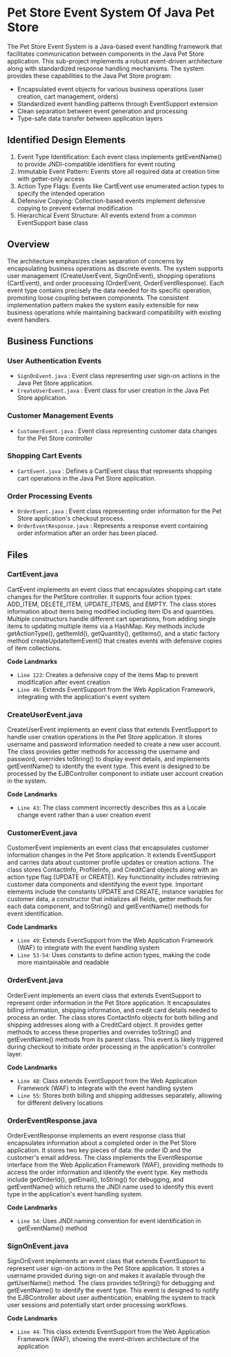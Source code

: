 # Pet Store Event System Of Java Pet Store

The Pet Store Event System is a Java-based event handling framework that facilitates communication between components in the Java Pet Store application. This sub-project implements a robust event-driven architecture along with standardized response handling mechanisms. The system provides these capabilities to the Java Pet Store program:

- Encapsulated event objects for various business operations (user creation, cart management, orders)
- Standardized event handling patterns through EventSupport extension
- Clean separation between event generation and processing
- Type-safe data transfer between application layers

## Identified Design Elements

1. Event Type Identification: Each event class implements getEventName() to provide JNDI-compatible identifiers for event routing
2. Immutable Event Pattern: Events store all required data at creation time with getter-only access
3. Action Type Flags: Events like CartEvent use enumerated action types to specify the intended operation
4. Defensive Copying: Collection-based events implement defensive copying to prevent external modification
5. Hierarchical Event Structure: All events extend from a common EventSupport base class

## Overview
The architecture emphasizes clean separation of concerns by encapsulating business operations as discrete events. The system supports user management (CreateUserEvent, SignOnEvent), shopping operations (CartEvent), and order processing (OrderEvent, OrderEventResponse). Each event type contains precisely the data needed for its specific operation, promoting loose coupling between components. The consistent implementation pattern makes the system easily extensible for new business operations while maintaining backward compatibility with existing event handlers.

## Business Functions

### User Authentication Events
- `SignOnEvent.java` : Event class representing user sign-on actions in the Java Pet Store application.
- `CreateUserEvent.java` : Event class for user creation in the Java Pet Store application.

### Customer Management Events
- `CustomerEvent.java` : Event class representing customer data changes for the Pet Store controller

### Shopping Cart Events
- `CartEvent.java` : Defines a CartEvent class that represents shopping cart operations in the Java Pet Store application.

### Order Processing Events
- `OrderEvent.java` : Event class representing order information for the Pet Store application's checkout process.
- `OrderEventResponse.java` : Represents a response event containing order information after an order has been placed.

## Files
### CartEvent.java

CartEvent implements an event class that encapsulates shopping cart state changes for the PetStore controller. It supports four action types: ADD_ITEM, DELETE_ITEM, UPDATE_ITEMS, and EMPTY. The class stores information about items being modified including item IDs and quantities. Multiple constructors handle different cart operations, from adding single items to updating multiple items via a HashMap. Key methods include getActionType(), getItemId(), getQuantity(), getItems(), and a static factory method createUpdateItemEvent() that creates events with defensive copies of item collections.

 **Code Landmarks**
- `Line 122`: Creates a defensive copy of the items Map to prevent modification after event creation
- `Line 46`: Extends EventSupport from the Web Application Framework, integrating with the application's event system
### CreateUserEvent.java

CreateUserEvent implements an event class that extends EventSupport to handle user creation operations in the Pet Store application. It stores username and password information needed to create a new user account. The class provides getter methods for accessing the username and password, overrides toString() to display event details, and implements getEventName() to identify the event type. This event is designed to be processed by the EJBController component to initiate user account creation in the system.

 **Code Landmarks**
- `Line 43`: The class comment incorrectly describes this as a Locale change event rather than a user creation event
### CustomerEvent.java

CustomerEvent implements an event class that encapsulates customer information changes in the Pet Store application. It extends EventSupport and carries data about customer profile updates or creation actions. The class stores ContactInfo, ProfileInfo, and CreditCard objects along with an action type flag (UPDATE or CREATE). Key functionality includes retrieving customer data components and identifying the event type. Important elements include the constants UPDATE and CREATE, instance variables for customer data, a constructor that initializes all fields, getter methods for each data component, and toString() and getEventName() methods for event identification.

 **Code Landmarks**
- `Line 49`: Extends EventSupport from the Web Application Framework (WAF) to integrate with the event handling system
- `Line 53-54`: Uses constants to define action types, making the code more maintainable and readable
### OrderEvent.java

OrderEvent implements an event class that extends EventSupport to represent order information in the Pet Store application. It encapsulates billing information, shipping information, and credit card details needed to process an order. The class stores ContactInfo objects for both billing and shipping addresses along with a CreditCard object. It provides getter methods to access these properties and overrides toString() and getEventName() methods from its parent class. This event is likely triggered during checkout to initiate order processing in the application's controller layer.

 **Code Landmarks**
- `Line 48`: Class extends EventSupport from the Web Application Framework (WAF) to integrate with the event handling system
- `Line 55`: Stores both billing and shipping addresses separately, allowing for different delivery locations
### OrderEventResponse.java

OrderEventResponse implements an event response class that encapsulates information about a completed order in the Pet Store application. It stores two key pieces of data: the order ID and the customer's email address. The class implements the EventResponse interface from the Web Application Framework (WAF), providing methods to access the order information and identify the event type. Key methods include getOrderId(), getEmail(), toString() for debugging, and getEventName() which returns the JNDI name used to identify this event type in the application's event handling system.

 **Code Landmarks**
- `Line 54`: Uses JNDI naming convention for event identification in getEventName() method
### SignOnEvent.java

SignOnEvent implements an event class that extends EventSupport to represent user sign-on actions in the Pet Store application. It stores a username provided during sign-on and makes it available through the getUserName() method. The class provides toString() for debugging and getEventName() to identify the event type. This event is designed to notify the EJBController about user authentication, enabling the system to track user sessions and potentially start order processing workflows.

 **Code Landmarks**
- `Line 44`: This class extends EventSupport from the Web Application Framework (WAF), showing the event-driven architecture of the application

[Generated by the Sage AI expert workbench: 2025-03-29 21:37:00  https://sage-tech.ai/workbench]: #